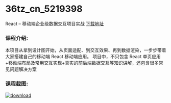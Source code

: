 # 36tz_cn_5219398
React – 移动端企业级数据交互项目实战
[下载地址](http://www.36tz.cn/article/5219398 "下载地址")
### 课程介绍:
本项目从拿到设计图开始，从页面适配、到交互效果、再到数据渲染，一步步带着大家搭建自己的移动端 React 移动端应用。 项目中，不只包含 React 单页应用+移动端布局及常用交互实现+真实的前后端数据交互等知识讲解，还包含很多常见问题解决方案

### 课程截图:
[![download](http://36tz.cn/muke_img/2021_04_2-21.png "下载地址")](http://www.36tz.cn "下载地址")
